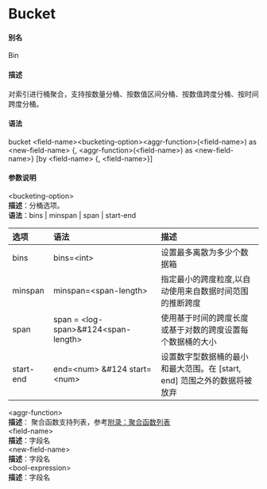 # Bucket

#### 别名

Bin

#### 描述

对索引进行桶聚合，支持按数量分桶、按数值区间分桶、按数值跨度分桶、按时间跨度分桶。

#### 语法

bucket &lt;field-name&gt;&lt;bucketing-option&gt;&lt;aggr-function&gt;\(&lt;field-name&gt;\) as &lt;new-field-name&gt; {, &lt;aggr-function&gt;\(&lt;field-name&gt;\) as &lt;new-field-name&gt;} \[by &lt;field-name&gt; {, &lt;field-name&gt;}\]

#### 参数说明

&lt;bucketing-option&gt;  
**描述**：分桶选项。  
**语法**：bins \| minspan \| span \| start-end

| 选项 | 语法 | 描述 |
| :--- | :--- | :--- |
| bins | bins=&lt;int&gt; | 设置最多离散为多少个数据箱 |
| minspan | minspan=&lt;span-length&gt; | 指定最小的跨度粒度,以自动使用来自数据时间范围的推断跨度 |
| span | span = &lt;log-span&gt;&#124&lt;span-length&gt; | 使用基于时间的跨度长度或基于对数的跨度设置每个数据桶的大小 |
| start-end | end=&lt;num&gt; &#124 start=&lt;num&gt; | 设置数字型数据桶的最小和最大范围。在 \[start, end\] 范围之外的数据将被放弃 |

&lt;aggr-function&gt;  
**描述**： 聚合函数支持列表，参考[附录：聚合函数列表](/log_search/appendix/ju-he-han-shu-lie-biao.md)  
&lt;field-name&gt;  
**描述**：字段名  
&lt;new-field-name&gt;  
**描述**：字段名  
&lt;bool-expression&gt;  
**描述**：字段名


